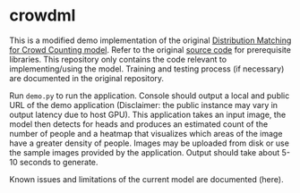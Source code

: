 # crowdml

This is a modified demo implementation of the original [Distribution Matching for Crowd Counting model](https://paperswithcode.com/paper/distribution-matching-for-crowd-counting). Refer to the original [source code](https://github.com/cvlab-stonybrook/DM-Count) for prerequisite libraries. This repository only contains the code relevant to implementing/using the model. Training and testing process (if necessary) are documented in the original repository.

Run `demo.py` to run the application. Console should output a local and public URL of the demo application (Disclaimer: the public instance may vary in output latency due to host GPU). This application takes an input image, the model then detects for heads and produces an estimated count of the number of people and a heatmap that visualizes which areas of the image have a greater density of people. Images may be uploaded from disk or use the sample images provided by the application. Output should take about 5-10 seconds to generate.

Known issues and limitations of the current model are documented (here).
 
